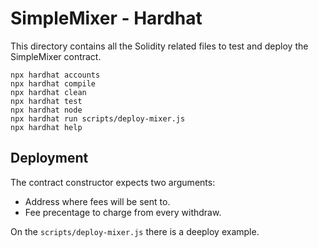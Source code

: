 # SimpleMixer - Hardhat

This directory contains all the Solidity related files to test and deploy the SimpleMixer contract.

```shell
npx hardhat accounts
npx hardhat compile
npx hardhat clean
npx hardhat test
npx hardhat node
npx hardhat run scripts/deploy-mixer.js
npx hardhat help
```

## Deployment

The contract constructor expects two arguments:

- Address where fees will be sent to.
- Fee precentage to charge from every withdraw.

On the `scripts/deploy-mixer.js` there is a deeploy example.
